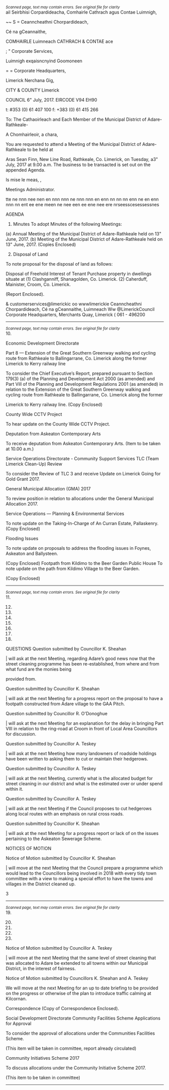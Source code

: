 *<small>Scanned page, text may contain errors. See original file for clarity</small>*  
ail Seirbhisi Corpardideacha,
Comhairle Cathrach agus Contae Luimnigh,

~~ S = Ceanncheathni Chorpardideach,

Cé na gCeannaithe,

COMHAIRLE Luimneach
CATHRACH & CONTAE ace

; " Corporate Services,

Luimnigh exqaisncnyind Goomoneen

= = Corporate Headquarters,

Limerick Nerchana Gig,

CITY & COUNTY Limerick

COUNCIL
6" July, 2017. EIRCODE V94 EH90

t: #353 (0) 61 407 100
f: +383 (0) 61 415 266

To: The Cathaoirleach and Each Member of the Municipal District of Adare-Rathkeale-

A Chomhairleoir, a chara,

You are requested to attend a Meeting of the Municipal District of Adare-Rathkeale to be held at

Aras Sean Finn, New Line Road, Rathkeale, Co. Limerick, on Tuesday, a3" July, 2017 at 9.00 a.m.
The business to be transacted is set out on the appended Agenda.

Is mise le meas,
,

Meetings Administrator.

tte ne nnn nee nen en nnn nnn ne nnn nnn en enn nn nn nn enn ne en enn nnn nn ent ee ene meen ne nee een ee ene nee ere nrseesscesessessnes

AGENDA

1. Minutes
To adopt Minutes of the following Meetings:

(a) Annual Meeting of the Municipal District of Adare-Rathkeale held on 13" June, 2017.
(b) Meeting of the Municipal District of Adare-Rathkeale held on 13" June, 2017.
(Copies Enclosed)

2. Disposal of Land

To note proposal for the disposal of land as follows:

Disposal of Freehold Interest of Tenant Purchase property in dwellings situate at
(1) Clashganniff, Shanagolden, Co. Limerick.
(2) Caherduff, Mainister, Croom, Co. Limerick.

(Report Enclosed).

& customerservices@limerickic
oo wwwlimerickie
Ceanncheathni Chorpardideach, Cé na gCeannaithe, Luimneach Ww @LimerickCouncil
Corporate Headquarters, Merchants Quay, Limerick ( 061 - 496200

---
*<small>Scanned page, text may contain errors. See original file for clarity</small>*  
10.

Economic Development Directorate

Part 8 — Extension of the Great Southern Greenway walking and cycling route from
Rathkeale to Ballingarrane, Co. Limerick along the former Limerick to Kerry railway line

To consider the Chief Executive’s Report, prepared pursuant to Section 179(3) (a) of the Planning
and Development Act 2000 (as amended) and Part Vill of the Planning and Development
Regulations 2001 (as amended) in relation to the Extension of the Great Southern Greenway
walking and cycling route from Rathkeale to Ballingarrane, Co. Limerick along the former

Limerick to Kerry railway line.
(Copy Enclosed)

County Wide CCTV Project

To hear update on the County Wide CCTV Project.

Deputation from Askeaton Contemporary Arts

To receive deputation from Askeaton Contemporary Arts.
(Item to be taken at 10.00 a.m.)

Service Operations Directorate - Community Support Services
TLC (Team Limerick Clean-Up) Review

To consider the Review of TLC 3 and receive Update on Limerick Going for Gold Grant 2017.

General Municipal Allocation (GMA) 2017

To review position in relation to allocations under the General Municipal Allocation 2017.

Service Operations — Planning & Environmental Services

To note update on the Taking-In-Charge of An Curran Estate, Pallaskenry.
(Copy Enclosed)

Flooding Issues

To note update on proposals to address the flooding issues in Foynes, Askeaton and
Ballysteen.

(Copy Enclosed)
Footpath from Kildimo to the Beer Garden Public House
To note update on the path from Kildimo Village to the Beer Garden.

(Copy Enclosed)

---
*<small>Scanned page, text may contain errors. See original file for clarity</small>*  
11.

12.

13.

14.

15.

16.

17.

18.

QUESTIONS
Question submitted by Councillor K. Sheahan

| will ask at the next Meeting, regarding Adare’s good news now that the street cleaning
programme has been re-established, from where and from what fund are the monies being

provided from.

Question submitted by Councillor K. Sheahan

| will ask at the next Meeting for a progress report on the proposal to have a footpath
constructed from Adare village to the GAA Pitch.

Question submitted by Councillor R. O'Donoghue

| will ask at the next Meeting for an explanation for the delay in bringing Part VIII in relation
to the ring-road at Croom in front of Local Area Councillors for discussion.

Question submitted by Councillor A. Teskey

| will ask at the next Meeting how many landowners of roadside holdings have been written
to asking them to cut or maintain their hedgerows.

Question submitted by Councillor A. Teskey

| will ask at the next Meeting, currently what is the allocated budget for street cleaning in our
district and what is the estimated over or under spend within it.

Question submitted by Councillor A. Teskey

| will ask at the next Meeting if the Council proposes to cut hedgerows along local routes
with an emphasis on rural cross roads.

Question submitted by Councillor K. Sheahan

| will ask at the next Meeting for a progress report or lack of on the issues pertaining to the
Askeaton Sewerage Scheme.

NOTICES OF MOTION

Notice of Motion submitted by Councillor K. Sheahan

| will move at the next Meeting that the Council prepare a programme which would lead to
the Councillors being involved in 2018 with every tidy town committee with a view to making
a special effort to have the towns and villages in the District cleaned up.

3

---
*<small>Scanned page, text may contain errors. See original file for clarity</small>*  
19.

20.

21.

22.

23.

Notice of Motion submitted by Councillor A. Teskey

| will move at the next Meeting that the same level of street cleaning that was allocated to
Adare be extended to all towns within our Municipal District, in the interest of fairness.

Notice of Motion submitted by Councillors K. Sheahan and A. Teskey

We will move at the next Meeting for an up to date briefing to be provided on the progress
or otherwise of the plan to introduce traffic calming at Kilcornan.

Correspondence
(Copy of Correspondence Enclosed).

Social Development Directorate
Community Facilities Scheme Applications for Approval

To consider the approval of allocations under the Communities Facilities Scheme.

(This item will be taken in committee, report already circulated)

Community Initiatives Scheme 2017

To discuss allocations under the Community Initiative Scheme 2017.

(This item to be taken in committee)

---
